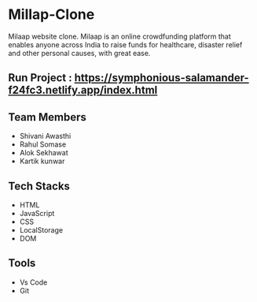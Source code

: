 # Millap-Clone
Milaap website clone. Milaap is an online crowdfunding platform that enables anyone across India to raise funds for healthcare, disaster relief and other personal causes, with great ease. 


## Run Project : https://symphonious-salamander-f24fc3.netlify.app/index.html


## Team Members

 - Shivani Awasthi
 - Rahul Somase
 - Alok Sekhawat
 - Kartik kunwar
 
 ## Tech Stacks

 - HTML
 - JavaScript
 - CSS
 - LocalStorage
 - DOM


## Tools

 - Vs Code
 - Git
